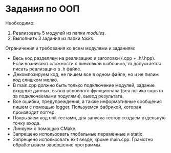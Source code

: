 # Задания по ООП

Необходимо:

1. Реализовать 5 модулей из папки *modules*.
2. Выполнить 3 задания из папки *tasks*.

Ограничения и требования ко всем модулями и заданиям:

- Весь код разделяем на реализацию и заголовки (.cpp + .h/.hpp). Если возникают сложности с линковкой шаблонов, то допускается писать реализацию в .h файле.
- Декомпозируем код, не пишем все в одном файле, но и не пилим код слишком мелко.
- В main.cpp должно быть только подключение модулей, задание входные данных, вызов основного функционала (вся логика скрыта за подключаемыми подулями), вывод результата.
- Все ошибки, предупреждения, а также информативные сообщения пишем с помощью logger. Пользуемся фабрикой, которая производит логгер.
- Покрываем код unit тестами, для запуска тестов создаем отдельную точку входа.
- Линкуем с помощью CMake.
- Запрещено использовать глобальные переменные и static.
- Запрещено использовать exit везде, кроме main.cpp. Грамотно обрабатываем завершение программы.
